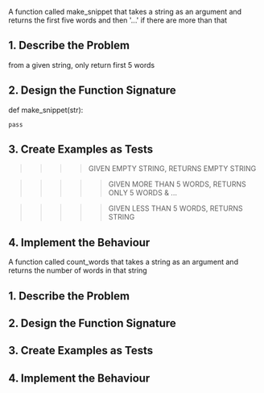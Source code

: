 A function called make_snippet that takes a string as an argument and returns the first five words and then '...' if there are more than that 

## 1. Describe the Problem
<!-- Put or write the user story here. Add any clarifying notes you might have. -->
from a given string, only return first 5 words

## 2. Design the Function Signature
<!-- Include the name of the function, its parameters, return value, and side effects. -->
def make_snippet(str):
    
    pass

## 3. Create Examples as Tests
<!-- Make a list of examples of what the function will take and return. -->

>>>> GIVEN EMPTY STRING, RETURNS EMPTY STRING

>>>>> GIVEN MORE THAN 5 WORDS, RETURNS ONLY 5 WORDS & ...

>>>>> GIVEN LESS THAN 5 WORDS, RETURNS STRING



## 4. Implement the Behaviour
<!-- After each test you write, follow the test-driving process of red, green, refactor to implement the behaviour -->





<!----------------------------------------------------------------->
A function called count_words that takes a string as an argument and returns the number of words in that string

## 1. Describe the Problem
<!-- Put or write the user story here. Add any clarifying notes you might have. -->


## 2. Design the Function Signature
<!-- Include the name of the function, its parameters, return value, and side effects. -->


## 3. Create Examples as Tests
<!-- Make a list of examples of what the function will take and return. -->


## 4. Implement the Behaviour
<!-- After each test you write, follow the test-driving process of red, green, refactor to implement the behaviour -->
